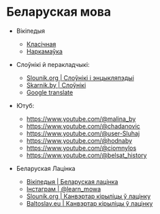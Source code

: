 # Беларуская мова

- Вікіпедыя
  - [Класічная](https://be-tarask.wikipedia.org/ "Класічная")
  - [Наркамаўка](https://be.wikipedia.org "Наркамаўка")

- Слоўнікі й перакладчыкі:
  - [Slounik.org | Слоўнікі і энцыкляпэдыі](https://slounik.org/)
  - [Skarnik.by | Cлоўнікі ](https://www.skarnik.by)
  - [Google translate](https://translate.google.com)

- Ютуб:
  - https://www.youtube.com/@malina_by  
  - https://www.youtube.com/@chadanovic 
  - https://www.youtube.com/@user-Sluhaj
  - https://www.youtube.com/@hodnaby
  - https://www.youtube.com/@ciomnylos 
  - https://www.youtube.com/@belsat_history


- Беларуская Лацінка
  - [Вікіпедыя | Беларуская лацінка](https://be-tarask.wikipedia.org/wiki/%D0%9B%D0%B0%D1%86%D1%96%D0%BD%D0%BA%D0%B0)
  - [Інстаграм | @learn_mowa](https://www.instagram.com/learn.mowa/?hl=en)
  - [Slounik.org | Канвэртар кірыліцы ў лацінку](https://slounik.org/lat)  
  - [Baltoslav.eu | Канвэртар кірыліцы ў лацінку](https://baltoslav.eu/lat/index.php?mova=by)
